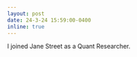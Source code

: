 ```yaml
---
layout: post
date: 24-3-24 15:59:00-0400
inline: true
---
```


I joined Jane Street as a Quant Researcher.
